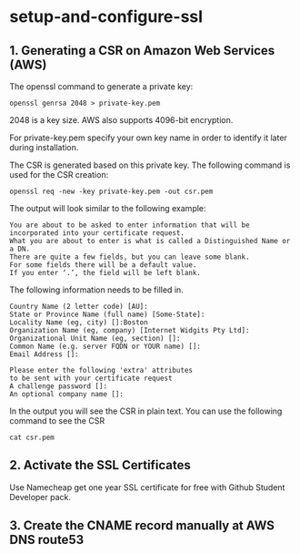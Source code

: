 # setup-and-configure-ssl

## 1. Generating a CSR on Amazon Web Services (AWS)

The openssl command to generate a private key:
```
openssl genrsa 2048 > private-key.pem
```
2048 is a key size. AWS also supports 4096-bit encryption.

For private-key.pem specify your own key name in order to identify it later during installation.

The CSR is generated based on this private key. The following command is used for the CSR creation:
```
openssl req -new -key private-key.pem -out csr.pem
```

The output will look similar to the following example:
```
You are about to be asked to enter information that will be incorporated into your certificate request.
What you are about to enter is what is called a Distinguished Name or a DN.
There are quite a few fields, but you can leave some blank.
For some fields there will be a default value.
If you enter ‘.’, the field will be left blank.
```

The following information needs to be filled in.
```
Country Name (2 letter code) [AU]:
State or Province Name (full name) [Some-State]:
Locality Name (eg, city) []:Boston
Organization Name (eg, company) [Internet Widgits Pty Ltd]:
Organizational Unit Name (eg, section) []:
Common Name (e.g. server FQDN or YOUR name) []:
Email Address []:

Please enter the following 'extra' attributes
to be sent with your certificate request
A challenge password []:
An optional company name []:
```

In the output you will see the CSR in plain text. You can use the following command to see the CSR
```
cat csr.pem 
```

## 2. Activate the SSL Certificates

Use Namecheap get one year SSL certificate for free with Github Student Developer pack.

## 3. Create the CNAME record manually at AWS DNS route53
